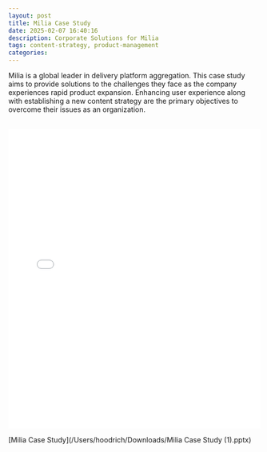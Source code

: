 ```yaml
---
layout: post
title: Milia Case Study
date: 2025-02-07 16:40:16
description: Corporate Solutions for Milia
tags: content-strategy, product-management
categories:
---
```


Milia is a global leader in delivery platform aggregation. This case study aims to provide solutions to the challenges they face as the company
experiences rapid product expansion. Enhancing user experience along with establishing a new content strategy are the primary objectives to overcome
their issues as an organization.

<br />

<iframe src="[/Users/hoodrich/Downloads/Milia Case Study (1).pptx]" width="100%" height="600px" frameborder="0"> </iframe>

<object>[Milia Case Study](/Users/hoodrich/Downloads/Milia Case Study (1).pptx)</object>

